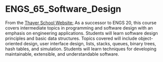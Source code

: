 # ENGS_65_Software_Design

From the [Thayer School Website:](https://engineering.dartmouth.edu/academics/courses/engs65) 
As a successor to ENGS 20, this course covers intermediate topics in programming and software design with an emphasis on engineering applications. Students will learn software design principles and basic data structures. Topics covered will include object-oriented design, user interface design, lists, stacks, queues, binary trees, hash tables, and simulation. Students will learn techniques for developing maintainable, extensible, and understandable software. 



